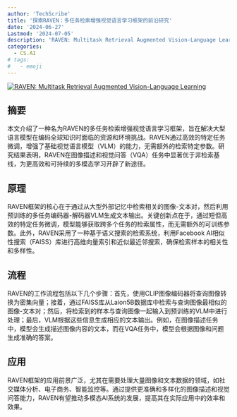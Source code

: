 ```yaml
---
author: 'TechScribe'
title: '探索RAVEN：多任务检索增强视觉语言学习框架的前沿研究'
date: '2024-06-27'
Lastmod: '2024-07-05'
description: 'RAVEN: Multitask Retrieval Augmented Vision-Language Learning'
categories:
  - CS.AI
# tags:
#   - emoji
---
```


[![RAVEN: Multitask Retrieval Augmented Vision-Language Learning](https://arxiv-research-1301205113.cos.ap-guangzhou.myqcloud.com/images/2406.19150v1.pdf_0.jpg)](https://arxiv.org/abs/2406.19150v1)

## 摘要

本文介绍了一种名为RAVEN的多任务检索增强视觉语言学习框架，旨在解决大型语言模型在编码全球知识时面临的资源和环境挑战。RAVEN通过高效的特定任务微调，增强了基础视觉语言模型（VLM）的能力，无需额外的检索特定参数。研究结果表明，RAVEN在图像描述和视觉问答（VQA）任务中显著优于非检索基线，为更高效和可持续的多模态学习开辟了新途径。<!--more-->

## 原理

RAVEN框架的核心在于通过从大型外部记忆中检索相关的图像-文本对，然后利用预训练的多任务编码器-解码器VLM生成文本输出。关键创新点在于，通过短但高效的特定任务微调，模型能够获取跨多个任务的检索属性，而无需额外的可训练参数。此外，RAVEN采用了一种基于语义搜索的检索系统，利用Facebook AI相似性搜索（FAISS）库进行高维向量索引和近似最近邻搜索，确保检索样本的相关性和多样性。

## 流程

RAVEN的工作流程包括以下几个步骤：首先，使用CLIP图像编码器将查询图像转换为密集向量；接着，通过FAISS库从Laion5B数据库中检索与查询图像最相似的图像-文本对；然后，将检索到的样本与查询图像一起输入到预训练的VLM中进行处理；最后，VLM根据这些信息生成相应的文本输出。例如，在图像描述任务中，模型会生成描述图像内容的文本，而在VQA任务中，模型会根据图像和问题生成准确的答案。

## 应用

RAVEN框架的应用前景广泛，尤其在需要处理大量图像和文本数据的领域，如社交媒体分析、电子商务、智能监控等。通过提供更准确和多样化的图像描述和视觉问答能力，RAVEN有望推动多模态AI系统的发展，提高其在实际应用中的效率和效果。